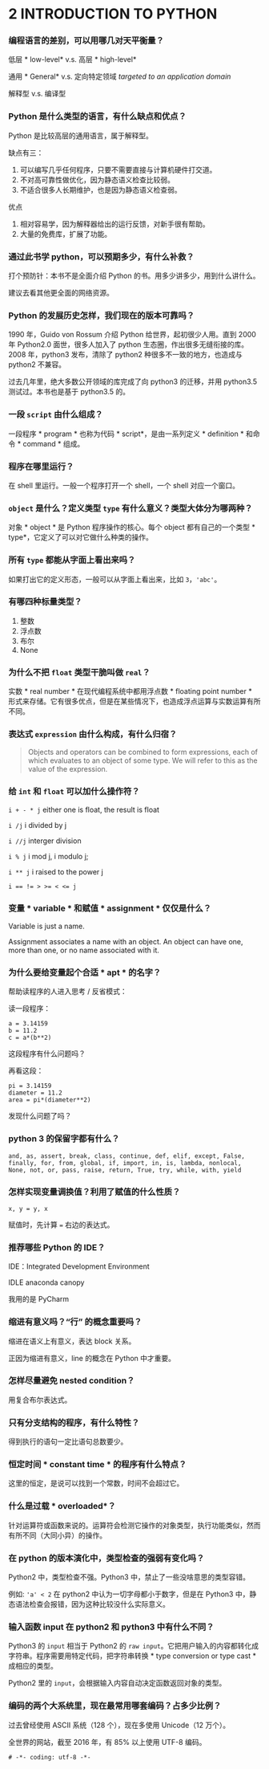 # 2 INTRODUCTION TO PYTHON

### 编程语言的差别，可以用哪几对天平衡量？

低层 * low-level* v.s. 高层 * high-level*

通用 * General* v.s. 定向特定领域 *targeted to an application domain* 

解释型 v.s. 编译型

### Python 是什么类型的语言，有什么缺点和优点？

Python 是比较高层的通用语言，属于解释型。

缺点有三：

1. 可以编写几乎任何程序，只要不需要直接与计算机硬件打交道。
2. 不对高可靠性做优化，因为静态语义检查比较弱。
3. 不适合很多人长期维护，也是因为静态语义检查弱。

优点

1. 相对容易学，因为解释器给出的运行反馈，对新手很有帮助。
2. 大量的免费库，扩展了功能。

### 通过此书学 python，可以预期多少，有什么补救？

打个预防针：本书不是全面介绍 Python 的书。用多少讲多少，用到什么讲什么。

建议去看其他更全面的网络资源。

### Python 的发展历史怎样，我们现在的版本可靠吗？

1990 年，Guido von Rossum 介绍 Python 给世界，起初很少人用。直到 2000 年 Python2.0 面世，很多人加入了 python 生态圈，作出很多无缝衔接的库。2008 年，python3 发布，清除了 python2 种很多不一致的地方，也造成与 python2 不兼容。

过去几年里，绝大多数公开领域的库完成了向 python3 的迁移，并用 python3.5 测试过。本书也是基于 python3.5 的。

### 一段 `script` 由什么组成？

一段程序 * program * 也称为代码 * script*，是由一系列定义 * definition * 和命令 * command * 组成。

### 程序在哪里运行？

在 shell 里运行。一般一个程序打开一个 shell，一个 shell 对应一个窗口。

### `object` 是什么？定义类型 `type` 有什么意义？类型大体分为哪两种？

对象 * object * 是 Python 程序操作的核心。每个 object 都有自己的一个类型 * type*，它定义了可以对它做什么种类的操作。

### 所有 `type` 都能从字面上看出来吗？

如果打出它的定义形态，一般可以从字面上看出来，比如 `3`，`'abc'`。

### 有哪四种标量类型？

1. 整数
2. 浮点数
3. 布尔
4. None

### 为什么不把 `float` 类型干脆叫做 `real`？

实数 * real number * 在现代编程系统中都用浮点数 * floating point number * 形式来存储。它有很多优点，但是在某些情况下，也造成浮点运算与实数运算有所不同。

### 表达式 `expression` 由什么构成，有什么归宿？

> Objects and operators can be combined to form expressions, each of which evaluates to an object of some type. We will refer to this as the value of the expression.

### 给 `int` 和 `float` 可以加什么操作符？

`i + - * j` either one is float, the result is float

`i /j` i divided by j

`i //j`  interger division

`i % j` i mod j, i modulo j;

`i ** j` i raised to the power j

`i == != > >= < <= j`

### 变量 * variable * 和赋值 * assignment * 仅仅是什么？

Variable is just a name.

Assignment associates a name with an object. An object can have one, more than one, or no name associated with it.  

### 为什么要给变量起个合适 * apt * 的名字？

帮助读程序的人进入思考 / 反省模式：

读一段程序：

```
a = 3.14159
b = 11.2
c = a*(b**2)
```
这段程序有什么问题吗？

再看这段：

```
pi = 3.14159
diameter = 11.2
area = pi*(diameter**2)
```

发现什么问题了吗？

### python 3 的保留字都有什么？

`and, as, assert, break, class, continue, def, elif, except, False, finally, for, from, global, if, import, in, is, lambda, nonlocal, None, not, or, pass, raise, return, True, try, while, with, yield`

### 怎样实现变量调换值？利用了赋值的什么性质？

`x, y = y, x`

赋值时，先计算 `=` 右边的表达式。

### 推荐哪些 Python 的 IDE？

IDE：Integrated Development Environment

IDLE
anaconda
canopy

我用的是 PyCharm

### 缩进有意义吗？“行” 的概念重要吗？

缩进在语义上有意义，表达 block 关系。

正因为缩进有意义，line 的概念在 Python 中才重要。

### 怎样尽量避免 nested condition？

用复合布尔表达式。

### 只有分支结构的程序，有什么特性？

得到执行的语句一定比语句总数要少。 

### 恒定时间 * constant time * 的程序有什么特点？

这里的恒定，是说可以找到一个常数，时间不会超过它。

### 什么是过载 * overloaded*？

针对运算符或函数来说的。运算符会检测它操作的对象类型，执行功能类似，然而有所不同（大同小异）的操作。

### 在 python 的版本演化中，类型检查的强弱有变化吗？

Python2 中，类型检查不强。Python3 中，禁止了一些没啥意思的类型容错。

例如: `'a' < 2` 在 python2 中认为一切字母都小于数字，但是在 Python3 中，静态语法检查会报错，因为这种比较没什么实际意义。

### 输入函数 input 在 python2 和 python3 中有什么不同？

Python3 的 `input` 相当于 Python2 的 `raw input`。它把用户输入的内容都转化成字符串。程序需要用特定代码，把字符串转换 * type conversion or type cast * 成相应的类型。

Python2 里的 `input`，会根据输入内容自动决定函数返回对象的类型。

### 编码的两个大系统里，现在最常用哪套编码？占多少比例？

过去曾经使用 ASCII 系统（128 个），现在多使用 Unicode（12 万个）。

全世界的网站，截至 2016 年，有 85% 以上使用 UTF-8 编码。

`# -*- coding: utf-8 -*-`
